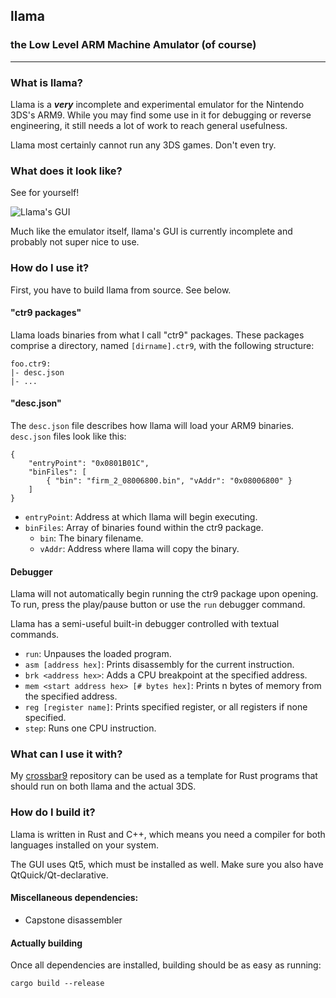 ## llama

### the Low Level ARM Machine Amulator (of course)

---

### What is llama?

Llama is a ***very*** incomplete and experimental emulator for the Nintendo 3DS's ARM9. While you may find some use in it for debugging or reverse engineering, it still needs a lot of work to reach general usefulness.

Llama most certainly cannot run any 3DS games. Don't even try.

### What does it look like?

See for yourself!

![Llama's GUI](https://i.imgur.com/DfY2NAc.png)

Much like the emulator itself, llama's GUI is currently incomplete and probably not super nice to use.

### How do I use it?

First, you have to build llama from source. See below.

#### "ctr9 packages"

Llama loads binaries from what I call "ctr9" packages. These packages comprise a directory, named `[dirname].ctr9`, with the following structure:

```
foo.ctr9:
|- desc.json
|- ...
```

#### "desc.json"

The `desc.json` file describes how llama will load your ARM9 binaries. `desc.json` files look like this:

```
{
    "entryPoint": "0x0801B01C",
    "binFiles": [
        { "bin": "firm_2_08006800.bin", "vAddr": "0x08006800" }
    ]
}
```

- `entryPoint`: Address at which llama will begin executing.
- `binFiles`: Array of binaries found within the ctr9 package.
  - `bin`: The binary filename.
  - `vAddr`: Address where llama will copy the binary.

#### Debugger

Llama will not automatically begin running the ctr9 package upon opening. To run, press the play/pause button or use the `run` debugger command.

Llama has a semi-useful built-in debugger controlled with textual commands.

- `run`: Unpauses the loaded program.
- `asm [address hex]`: Prints disassembly for the current instruction.
- `brk <address hex>`: Adds a CPU breakpoint at the specified address.
- `mem <start address hex> [# bytes hex]`: Prints n bytes of memory from the specified address.
- `reg [register name]`: Prints specified register, or all registers if none specified.
- `step`: Runs one CPU instruction.

### What can I use it with?

My [crossbar9](https://github.com/archshift/crossbar9) repository can be used as a template for Rust programs that should run on both llama and the actual 3DS.

### How do I build it?

Llama is written in Rust and C++, which means you need a compiler for both languages installed on your system.

The GUI uses Qt5, which must be installed as well. Make sure you also have QtQuick/Qt-declarative.

#### Miscellaneous dependencies:

- Capstone disassembler

#### Actually building

Once all dependencies are installed, building should be as easy as running:

```
cargo build --release
```